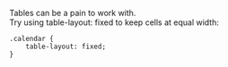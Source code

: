 Tables can be a pain to work with.  
Try using table-layout: fixed to keep cells at equal width:  
```
.calendar {
    table-layout: fixed;
}
```
